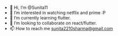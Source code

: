 - 👋 Hi, I’m @Sunita11
- 👀 I’m interested in watching netflix and prime :P
- 🌱 I’m currently learning flutter.
- 💞️ I’m looking to collaborate on react/flutter.
- 📫 How to reach me  sunita2210sharma@gmail.com

<!---
Sunita11/Sunita11 is a ✨ special ✨ repository because its `README.md` (this file) appears on your GitHub profile.
You can click the Preview link to take a look at your changes.
--->

